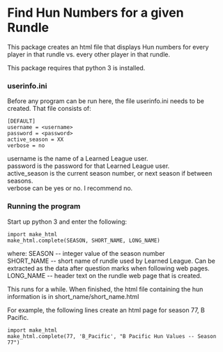 # Find Hun Numbers for a given Rundle

This package creates an html file that displays Hun numbers for every player in that rundle vs. every other player in that rundle.

This package requires that python 3 is installed.

### userinfo.ini

Before any program can be run here, the file userinfo.ini needs to be created.  That file consists of:

```
[DEFAULT]
username = <username>
password = <password>
active_season = XX
verbose = no
```

username is the name of a Learned League user.  
password is the password for that Learned League user.  
active_season is the current season number, or next season if between seasons.  
verbose can be yes or no.  I recommend no.  

### Running the program

Start up python 3 and enter the following:

```
import make_html
make_html.complete(SEASON, SHORT_NAME, LONG_NAME)
```

where:
SEASON -- integer value of the season number  
SHORT_NAME -- short name of rundle used by Learned League.  Can be extracted as the data after question marks when following web pages.  
LONG_NAME -- header text on the rundle web page that is created.  

This runs for a while.  When finished, the html file containing the hun information is in short_name/short_name.html

For example, the following lines create an html page for season 77, B Pacific.

```
import make_html
make_html.complete(77, 'B_Pacific', "B Pacific Hun Values -- Season 77")
```
